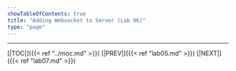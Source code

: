 ```yaml
---
showTableOfContents: true
title: "Adding Websocket to Server (Lab 06)"
type: "page"
---
```







___
[|TOC|]({{< ref "../moc.md" >}})
[|PREV|]({{< ref "lab05.md" >}})
[|NEXT|]({{< ref "lab07.md" >}})